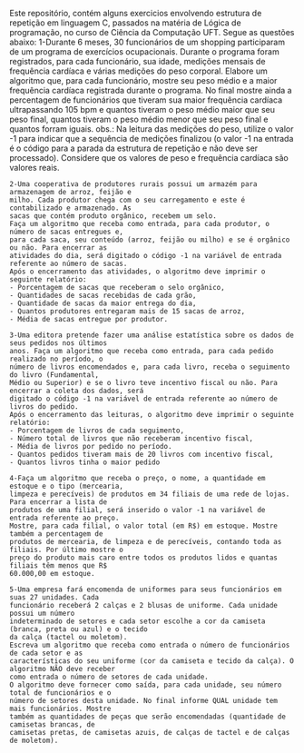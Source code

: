 Este repositório, contém alguns exercicios envolvendo estrutura de repetição
em linguagem C, passados na matéria de Lógica de programação, no curso de 
Ciência da Computação UFT.
Segue as questões abaixo:
    1-Durante 6 meses, 30 funcionários de um shopping participaram de um programa de exercícios
    ocupacionais. Durante o programa foram registrados, para cada funcionário, sua idade, medições
    mensais de frequência cardíaca e várias medições do peso corporal. Elabore um algoritmo que,
    para cada funcionário, mostre seu peso médio e a maior frequência cardíaca registrada durante o
    programa. No final mostre ainda a percentagem de funcionários que tiveram sua maior frequência
    cardíaca ultrapassando 105 bpm e quantos tiveram o peso médio maior que seu peso final,
    quantos tiveram o peso médio menor que seu peso final e quantos forram iguais.
    obs.: Na leitura das medições do peso, utilize o valor -1 para indicar que a sequência de medições
    finalizou (o valor -1 na entrada é o código para a parada da estrutura de repetição e não deve ser
    processado). Considere que os valores de peso e frequência cardíaca são valores reais.

    2-Uma cooperativa de produtores rurais possui um armazém para armazenagem de arroz, feijão e
    milho. Cada produtor chega com o seu carregamento e este é contabilizado e armazenado. As
    sacas que contém produto orgânico, recebem um selo.
    Faça um algoritmo que receba como entrada, para cada produtor, o número de sacas entregues e,
    para cada saca, seu conteúdo (arroz, feijão ou milho) e se é orgânico ou não. Para encerrar as
    atividades do dia, será digitado o código -1 na variável de entrada referente ao número de sacas.
    Após o encerramento das atividades, o algoritmo deve imprimir o seguinte relatório:
    - Porcentagem de sacas que receberam o selo orgânico,
    - Quantidades de sacas recebidas de cada grão,
    - Quantidade de sacas da maior entrega do dia,
    - Quantos produtores entregaram mais de 15 sacas de arroz,
    - Média de sacas entregue por produtor.

    3-Uma editora pretende fazer uma análise estatística sobre os dados de seus pedidos nos últimos
    anos. Faça um algoritmo que receba como entrada, para cada pedido realizado no período, o
    número de livros encomendados e, para cada livro, receba o seguimento do livro (Fundamental,
    Médio ou Superior) e se o livro teve incentivo fiscal ou não. Para encerrar a coleta dos dados, será
    digitado o código -1 na variável de entrada referente ao número de livros do pedido.
    Após o encerramento das leituras, o algoritmo deve imprimir o seguinte relatório:
    - Porcentagem de livros de cada seguimento,
    - Número total de livros que não receberam incentivo fiscal,
    - Média de livros por pedido no período.
    - Quantos pedidos tiveram mais de 20 livros com incentivo fiscal,
    - Quantos livros tinha o maior pedido

    4-Faça um algoritmo que receba o preço, o nome, a quantidade em estoque e o tipo (mercearia,
    limpeza e perecíveis) de produtos em 34 filiais de uma rede de lojas. Para encerrar a lista de
    produtos de uma filial, será inserido o valor -1 na variável de entrada referente ao preço.
    Mostre, para cada filial, o valor total (em R$) em estoque. Mostre também a percentagem de
    produtos de mercearia, de limpeza e de perecíveis, contando toda as filiais. Por último mostre o
    preço do produto mais caro entre todos os produtos lidos e quantas filiais têm menos que R$
    60.000,00 em estoque.

    5-Uma empresa fará encomenda de uniformes para seus funcionários em suas 27 unidades. Cada
    funcionário receberá 2 calças e 2 blusas de uniforme. Cada unidade possui um número
    indeterminado de setores e cada setor escolhe a cor da camiseta (branca, preta ou azul) e o tecido
    da calça (tactel ou moletom).
    Escreva um algoritmo que receba como entrada o número de funcionários de cada setor e as
    características do seu uniforme (cor da camiseta e tecido da calça). O algoritmo NÃO deve receber
    como entrada o número de setores de cada unidade.
    O algoritmo deve fornecer como saída, para cada unidade, seu número total de funcionários e o
    número de setores desta unidade. No final informe QUAL unidade tem mais funcionários. Mostre
    também as quantidades de peças que serão encomendadas (quantidade de camisetas brancas, de
    camisetas pretas, de camisetas azuis, de calças de tactel e de calças de moletom).